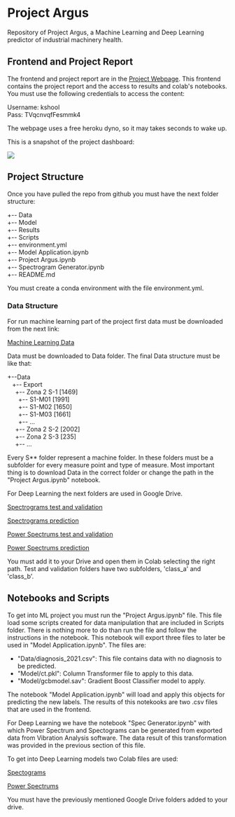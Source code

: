 # Project Argus

Repository of Project Argus, a Machine Learning and Deep Learning predictor of industrial machinery health.


## Frontend and Project Report

The frontend and project report are in the <a href="https://projectargus.herokuapp.com/">Project Webpage</a>. This frontend contains the project report and the access to results and colab's notebooks. You must use the following credentials to access the content:

Username: kshool <br>
Pass: TVqcnvqfFesmmk4

The webpage uses a free heroku dyno, so it may takes seconds to wake up.

This is a snapshot of the project dashboard:

<img src="https://teromanager2.s3-us-west-2.amazonaws.com/projectargus/argus_front_ml.JPG">

<br>

## Project Structure

Once you have pulled the repo from github you must have the next folder structure:

+-- Data<br>
+-- Model<br>
+-- Results<br>
+-- Scripts<br>
+-- environment.yml<br>
+-- Model Application.ipynb<br>
+-- Project Argus.ipynb<br>
+-- Spectrogram Generator.ipynb<br>
+-- README.md<br>

You must create a conda environment with the file environment.yml.



### Data Structure

For run machine learning part of the project first data must be downloaded from the next link:

<a href="https://teromanager2.s3.us-west-2.amazonaws.com/projectargus/Datos+ML.zip">Machine Learning Data</a>

Data must be downloaded to Data folder. The final Data structure must be like that:

+--Data<br>
&ensp; +-- Export<br>
&ensp;&ensp; +-- Zona 2 S-1 [1469]<br>
&ensp;&ensp;&ensp; +-- S1-M01 [1991]<br>
&ensp;&ensp;&ensp; +-- S1-M02 [1650]<br>
&ensp;&ensp;&ensp; +-- S1-M03 [1661]<br>
&ensp;&ensp;&ensp; +-- ...<br>
&ensp;&ensp; +-- Zona 2 S-2 [2002]<br>
&ensp;&ensp; +-- Zona 2 S-3 [235]<br>
&ensp;&ensp; +-- ...<br>

Every S** folder represent a machine folder. In these folders must be a subfolder for every measure point and type of measure. Most important thing is to download Data in the correct folder or change the path in the "Project Argus.ipynb" notebook.

For Deep Learning the next folders are used in Google Drive.


<a href="https://drive.google.com/drive/folders/1UUXI81gcGE8jYJLylK4ib0qMHWKt-ak-?usp=sharing">Spectrograms test and validation</a>

<a href="https://drive.google.com/drive/folders/1oKHiWTIrMz_c7KEMzNgR9VE57Hd96EGB?usp=sharing">Spectrograms prediction</a>

<a href="https://drive.google.com/drive/folders/11WAV4-qIz2fw3CeAq4kVfkFvq4FUtRaO?usp=sharing">Power Spectrums test and validation</a>

<a href="https://drive.google.com/drive/folders/1FxvEB5Qg3mtZ0VrI8UzAOGxRvcoT_mY1?usp=sharing">Power Spectrums prediction</a>


You must add it to your Drive and open them in Colab selecting the right path. Test and validation folders have two subfolders, 'class_a' and 'class_b'.


## Notebooks and Scripts

To get into ML project you must run the "Project Argus.ipynb" file. This file load some scripts created for data manipulation that are included in Scripts folder. There is nothing more to do than run the file and follow the instructions in the notebook. This notebook will export three files to later be used in "Model Application.ipynb". The files are:

- "Data/diagnosis_2021.csv": This file contains data with no diagnosis to be predicted.
- "Model/ct.pkl": Column Transformer file to apply to this data.
- "Model/gcbmodel.sav": Gradient Boost Classifier model to apply.

The notebook "Model Application.ipynb" will load and apply this objects for predicting the new labels. The results of this notekooks are two .csv files that are used in the frontend.

For Deep Learning we have the notebook "Spec Generator.ipynb" with which Power Spectrum and Spectograms can be generated from exported data from Vibration Analysis software. The data result of this transformation was provided in the previous section of this file.

To get into Deep Learning models two Colab files are used:


<a href="https://colab.research.google.com/drive/1hP9gDx5AkAymNtzz9ZdeJgjlLtmZ0C-p?usp=sharing">Spectograms</a>

<a href="https://colab.research.google.com/drive/1aTTFh2tkkua5KA70EFGudJkS_GjBCY99?usp=sharing">Power Spectrums</a>

You must have the previously mentioned Google Drive folders added to your drive.












